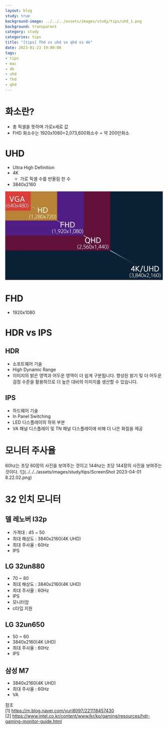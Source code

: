 ```yaml
---
layout: blog
study: true
background-image: ../../../assets/images/study/tips/uhd_1.png
background: transparent
category: study
categories: tips
title: "[tips] fhd vs uhd vs qhd vs 4k"
date: 2023-01-23 19:00:00
tags:
- tips
- mac
- 4k
- uhd
- fhd
- qhd
---
```


# 화소란?
- 총 픽셀을 뜻하며 가로x세로 값
- FHD 화소수는 1920x1080=2,073,600화소수 = 약 200만화소

# UHD
- Ultra High Definition
- 4K
    - 가로 픽셀 수를 반올림 한 수
- 3840x2160


![](../../../assets/images/study/tips/uhd_1.png)
<!-- {: width="50%" height="50%"}   -->

# FHD
- 1920x1080

# HDR vs IPS
## HDR
- 소프트웨어 기술
- High Dynamic Range
- 이미지의 밝은 영역과 어두운 영역이 더 쉽게 구분됩니다. 향상된 밝기 및 더 어두운 검정 수준을 활용하므로 더 높은 대비의 이미지를 생산할 수 있습니다.

## IPS
- 하드웨어 기술
- In Panel Switching
- LED 디스플레이의 하위 부분
- VA 패널 디스플레이 및 TN 패널 디스플레이에 비해 더 나은 화질을 제공

# 모니터 주사율
60hz는 초당 60장의 사진을 보여주는 것이고 144hz는 초당 144장의 사진을 보여주는 것이다.
![](../../../assets/images/study/tips/ScreenShot 2023-04-01 8.22.02.png)


# 32 인치 모니터

## 델 레노버 l32p
- 가격대 : 45 ~ 50
- 최대 해상도 : 3840x2160(4K UHD)
- 최대 주사율 : 60Hz 
- IPS

## LG 32un880 
- 70 ~ 80
- 최대 해상도 : 3840x2160(4K UHD)
- 최대 주사율 : 60Hz 
- IPS
- 모니터암
- c타입 지원

## LG 32un650
- 50 ~ 60
- 3840x2160(4K UHD)
- 최대 주사율 : 60Hz
- IPS 

## 삼성 M7
- 3840x2160(4K UHD)
- 최대 주사율 : 60Hz
- VA 


참조  
[1] https://m.blog.naver.com/yuri8097/221118457430  
[2] https://www.intel.co.kr/content/www/kr/ko/gaming/resources/hdr-gaming-monitor-guide.html
